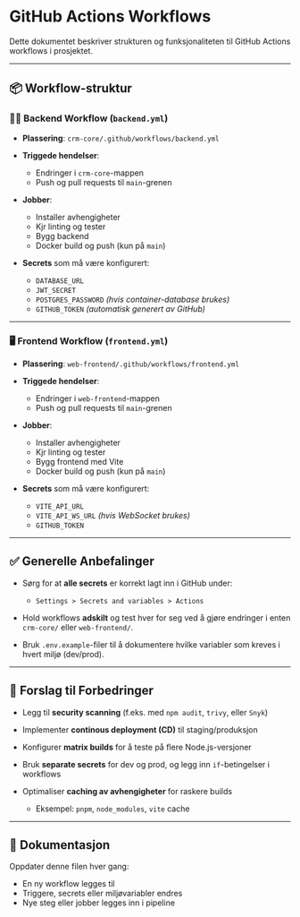 # GitHub Actions Workflows

Dette dokumentet beskriver strukturen og funksjonaliteten til GitHub Actions workflows i prosjektet.

---

## 📦 Workflow-struktur

### 🧙‍♂️ Backend Workflow (`backend.yml`)

* **Plassering**: `crm-core/.github/workflows/backend.yml`
* **Triggede hendelser**:

  * Endringer i `crm-core`-mappen
  * Push og pull requests til `main`-grenen
* **Jobber**:

  * Installer avhengigheter
  * Kjr linting og tester
  * Bygg backend
  * Docker build og push (kun på `main`)
* **Secrets** som må være konfigurert:

  * `DATABASE_URL`
  * `JWT_SECRET`
  * `POSTGRES_PASSWORD` *(hvis container-database brukes)*
  * `GITHUB_TOKEN` *(automatisk generert av GitHub)*

---

### 🖥️ Frontend Workflow (`frontend.yml`)

* **Plassering**: `web-frontend/.github/workflows/frontend.yml`
* **Triggede hendelser**:

  * Endringer i `web-frontend`-mappen
  * Push og pull requests til `main`-grenen
* **Jobber**:

  * Installer avhengigheter
  * Kjr linting og tester
  * Bygg frontend med Vite
  * Docker build og push (kun på `main`)
* **Secrets** som må være konfigurert:

  * `VITE_API_URL`
  * `VITE_API_WS_URL` *(hvis WebSocket brukes)*
  * `GITHUB_TOKEN`

---

## ✅ Generelle Anbefalinger

* Sørg for at **alle secrets** er korrekt lagt inn i GitHub under:

  * `Settings > Secrets and variables > Actions`
* Hold workflows **adskilt** og test hver for seg ved å gjøre endringer i enten `crm-core/` eller `web-frontend/`.
* Bruk `.env.example`-filer til å dokumentere hvilke variabler som kreves i hvert miljø (dev/prod).

---

## 🔧 Forslag til Forbedringer

* Legg til **security scanning** (f.eks. med `npm audit`, `trivy`, eller `Snyk`)
* Implementer **continous deployment (CD)** til staging/produksjon
* Konfigurer **matrix builds** for å teste på flere Node.js-versjoner
* Bruk **separate secrets** for dev og prod, og legg inn `if`-betingelser i workflows
* Optimaliser **caching av avhengigheter** for raskere builds

  * Eksempel: `pnpm`, `node_modules`, `vite` cache

---

## 📌 Dokumentasjon

Oppdater denne filen hver gang:

* En ny workflow legges til
* Triggere, secrets eller miljøvariabler endres
* Nye steg eller jobber legges inn i pipeline
